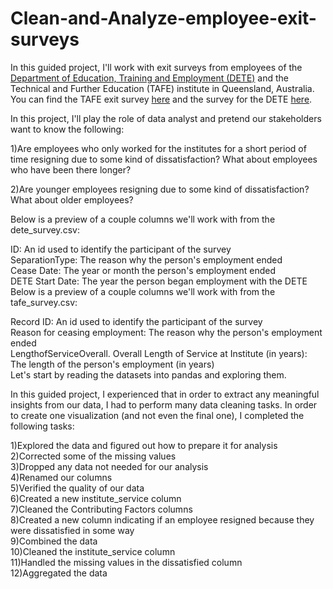 # Clean-and-Analyze-employee-exit-surveys

In this guided project, I'll work with exit surveys from employees of the [Department of Education, Training and Employment (DETE)](https://en.wikipedia.org/wiki/Department_of_Education_and_Training_(Queensland)) and the Technical and Further Education (TAFE) institute in Queensland, Australia. You can find the TAFE exit survey [here](https://data.gov.au/dataset/ds-qld-89970a3b-182b-41ea-aea2-6f9f17b5907e/details?q=exit%20survey) and the survey for the DETE [here](https://data.gov.au/dataset/ds-qld-fe96ff30-d157-4a81-851d-215f2a0fe26d/details?q=exit%20survey).

In this project, I'll play the role of data analyst and pretend our stakeholders want to know the following:

1)Are employees who only worked for the institutes for a short period of time resigning due to some kind of dissatisfaction? What about employees who have been there longer?<br>

2)Are younger employees resigning due to some kind of dissatisfaction? What about older employees?

Below is a preview of a couple columns we'll work with from the dete_survey.csv:

ID: An id used to identify the participant of the survey<br>
SeparationType: The reason why the person's employment ended<br>
Cease Date: The year or month the person's employment ended<br>
DETE Start Date: The year the person began employment with the DETE<br>
Below is a preview of a couple columns we'll work with from the tafe_survey.csv:<br>

Record ID: An id used to identify the participant of the survey<br>
Reason for ceasing employment: The reason why the person's employment ended<br>
LengthofServiceOverall. Overall Length of Service at Institute (in years): The length of the person's employment (in years)<br>
Let's start by reading the datasets into pandas and exploring them.<br>

In this guided project, I experienced that in order to extract any meaningful insights from our data, I had to perform many data cleaning tasks. In order to create one visualization (and not even the final one), I completed the following tasks:

1)Explored the data and figured out how to prepare it for analysis<br>
2)Corrected some of the missing values<br>
3)Dropped any data not needed for our analysis<br>
4)Renamed our columns<br>
5)Verified the quality of our data<br>
6)Created a new institute_service column<br>
7)Cleaned the Contributing Factors columns<br>
8)Created a new column indicating if an employee resigned because they were dissatisfied in some way<br>
9)Combined the data<br>
10)Cleaned the institute_service column<br>
11)Handled the missing values in the dissatisfied column<br>
12)Aggregated the data<br>

